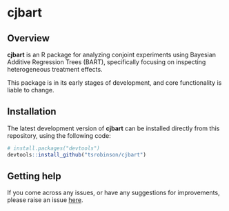
<!-- README.md is generated from README.Rmd. Please edit that file -->

# cjbart

## Overview

**cjbart** is an R package for analyzing conjoint experiments using
Bayesian Additive Regression Trees (BART), specifically focusing on
inspecting heterogeneous treatment effects.

This package is in its early stages of development, and core
functionality is liable to change.

## Installation

The latest development version of **cjbart** can be installed directly
from this repository, using the following code:

``` r
# install.packages("devtools")
devtools::install_github("tsrobinson/cjbart")
```

## Getting help

If you come across any issues, or have any suggestions for improvements,
please raise an issue
[here](https://github.com/tsrobinson/cjbart/issues).
